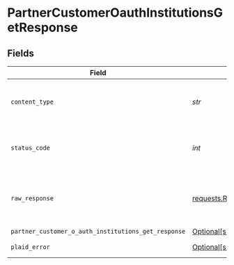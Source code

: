 # PartnerCustomerOauthInstitutionsGetResponse


## Fields

| Field                                                                                                                              | Type                                                                                                                               | Required                                                                                                                           | Description                                                                                                                        |
| ---------------------------------------------------------------------------------------------------------------------------------- | ---------------------------------------------------------------------------------------------------------------------------------- | ---------------------------------------------------------------------------------------------------------------------------------- | ---------------------------------------------------------------------------------------------------------------------------------- |
| `content_type`                                                                                                                     | *str*                                                                                                                              | :heavy_check_mark:                                                                                                                 | HTTP response content type for this operation                                                                                      |
| `status_code`                                                                                                                      | *int*                                                                                                                              | :heavy_check_mark:                                                                                                                 | HTTP response status code for this operation                                                                                       |
| `raw_response`                                                                                                                     | [requests.Response](https://requests.readthedocs.io/en/latest/api/#requests.Response)                                              | :heavy_check_mark:                                                                                                                 | Raw HTTP response; suitable for custom response parsing                                                                            |
| `partner_customer_o_auth_institutions_get_response`                                                                                | [Optional[shared.PartnerCustomerOAuthInstitutionsGetResponse]](../../models/shared/partnercustomeroauthinstitutionsgetresponse.md) | :heavy_minus_sign:                                                                                                                 | OK                                                                                                                                 |
| `plaid_error`                                                                                                                      | [Optional[shared.PlaidError]](../../models/shared/plaiderror.md)                                                                   | :heavy_minus_sign:                                                                                                                 | Error response                                                                                                                     |